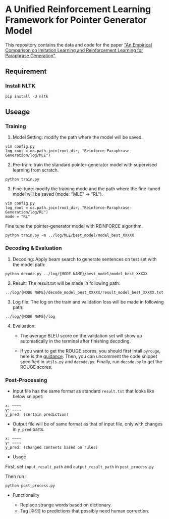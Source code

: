 # A Unified Reinforcement Learning Framework for Pointer Generator Model
This repository contains the data and code for the paper ["An Empirical Comparison on Imitation Learning and Reinforcement Learning for Paraphrase Generation"](https://arxiv.org/abs/1908.10835).

## Requirement
### Install NLTK
`pip install -U nltk`

## Useage
### Training
1. Model Setting: modify the path where the model will be saved.
```
vim config.py
log_root = os.path.join(root_dir, "Reinforce-Paraphrase-Generation/log/MLE")
```

2. Pre-train: train the standard pointer-generator model with supervised learning from scratch.
```
python train.py
```

3. Fine-tune: modify the training mode and the path where the fine-tuned model will be saved (mode: "MLE" -> "RL").
```
vim config.py
log_root = os.path.join(root_dir, "Reinforce-Paraphrase-Generation/log/RL")
mode = "RL"
```
Fine tune the pointer-generator model with REINFORCE algorithm.
```
python train.py -m ../log/MLE/best_model/model_best_XXXXX
```


### Decoding & Evaluation
1. Decoding: Apply beam search to generate sentences on test set with the model path:
```
python decode.py ../log/{MODE NAME}/best_model/model_best_XXXXX
```

2. Result: The result.txt will be made in following path:
```
../log/{MODE NAME}/decode_model_best_XXXXX/result_model_best_XXXXX.txt
```

3. Log file: The log on the train and validation loss will be made in following path:
```
../log/{MODE NAME}/log
```

4. Evaluation: 
	- The average BLEU score on the validation set will show up automatically in the terminal after finishing decoding.
	
	- If you want to get the ROUGE scores, you should first intall `pyrouge`, here is the [guidance](https://ireneli.eu/2018/01/11/working-with-rouge-1-5-5-evaluation-metric-in-python/). Then, you can uncomment the code snippet specified in `utils.py` and `decode.py`. Finally, run `decode.py` to get the ROUGE scores.

### Post-Processing

 - Input file has the same format as standard `result.txt` that looks like below snippet:
```
x: ~~~~
y: ~~~~
y_pred: (certain prediction)
```
 - Output file will be of same format as that of input file, only with changes in `y_pred` parts.
```
x: ~~~~
y: ~~~~
y_pred: (changed contents based on rules)
```
- Usage

First, set `input_result_path` and `output_result_path` in `post_process.py`

Then run :

```
python post_process.py
```

 - Functionality

   - Replace strange words based on dictionary.
   - Tag [주의] to predictions that possibly need human correction.
